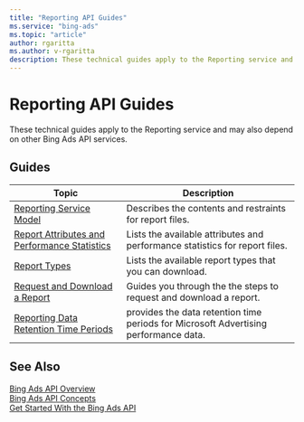 ```yaml
---
title: "Reporting API Guides"
ms.service: "bing-ads"
ms.topic: "article"
author: rgaritta
ms.author: v-rgaritta
description: These technical guides apply to the Reporting service and may also depend on other Bing Ads API services.
---
```

# Reporting API Guides

These technical guides apply to the Reporting service and may also depend on other Bing Ads API services.  

## Guides

|Topic|Description|
|---------|---------------|
|[Reporting Service Model](reports.md)|Describes the contents and restraints for report files.|
|[Report Attributes and Performance Statistics](report-attributes-performance-statistics.md)|Lists the available attributes and performance statistics for report files.|
|[Report Types](report-types.md)|Lists the available report types that you can download.|
|[Request and Download a Report](request-download-report.md)|Guides you through the the steps to request and download a report.|
|[Reporting Data Retention Time Periods](report-data-retention-time-periods.md)|provides the data retention time periods for Microsoft Advertising performance data.|

## See Also

[Bing Ads API Overview](index.md)  
[Bing Ads API Concepts](concepts.md)  
[Get Started With the Bing Ads API](get-started.md)
